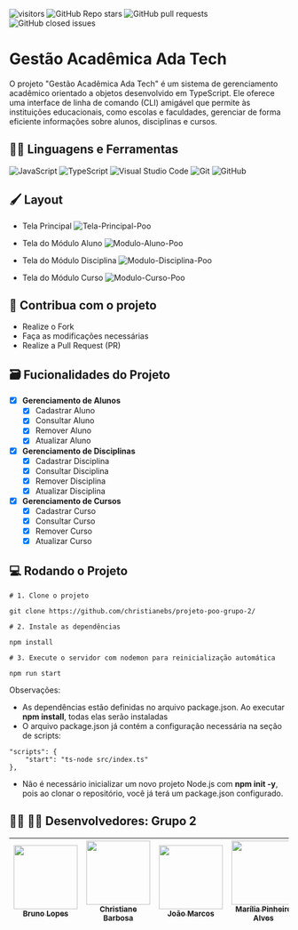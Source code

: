 ![visitors](https://visitor-badge.laobi.icu/badge?page_id=christianebs.projeto-poo-grupo-2) ![GitHub Repo stars](https://img.shields.io/github/stars/christianebs/projeto-poo-grupo-2) ![GitHub pull requests](https://img.shields.io/github/issues-pr/christianebs/projeto-poo-grupo-2) ![GitHub closed issues](https://img.shields.io/github/issues-closed/christianebs/projeto-poo-grupo-2)

# Gestão Acadêmica Ada Tech

O projeto "Gestão Acadêmica Ada Tech" é um sistema de gerenciamento acadêmico orientado a objetos desenvolvido em TypeScript. Ele oferece uma interface de linha de comando (CLI) amigável que permite às instituições educacionais, como escolas e faculdades, gerenciar de forma eficiente informações sobre alunos, disciplinas e cursos. 

## :woman_mechanic: Linguagens e Ferramentas

![JavaScript](https://img.shields.io/badge/javascript-0D1117.svg?style=for-the-badge&logo=javascript&logoColor=%23F7DF1E) ![TypeScript](https://img.shields.io/badge/typescript-0D1117.svg?style=for-the-badge&logo=typescript&logoColor=white) ![Visual Studio Code](https://img.shields.io/badge/Visual%20Studio%20Code-0D1117.svg?style=for-the-badge&logo=visual-studio-code&logoColor=0078d7) ![Git](https://img.shields.io/badge/git-0D1117.svg?style=for-the-badge&logo=git&logoColor=%23F05033) ![GitHub](https://img.shields.io/badge/github-0D1117.svg?style=for-the-badge&logo=github&logoColor=white)

## :paintbrush: Layout

- Tela Principal
![Tela-Principal-Poo](https://github.com/christianebs/projeto-poo-grupo-2/assets/108686840/5a79a2fe-5afd-42a6-98e2-9130955c5b5c)

- Tela do Módulo Aluno
![Modulo-Aluno-Poo](https://github.com/christianebs/projeto-poo-grupo-2/assets/108686840/4028d852-87a5-40ef-b294-7fa77101f9a4)

- Tela do Módulo Disciplina
![Modulo-Disciplina-Poo](https://github.com/christianebs/projeto-poo-grupo-2/assets/108686840/d176b439-45d4-4f9e-a2ca-46c78d962328)

- Tela do Módulo Curso
![Modulo-Curso-Poo](https://github.com/christianebs/projeto-poo-grupo-2/assets/108686840/1e7e1993-0ce1-40d0-90d2-0b125edd72ea)

## :triangular_flag_on_post: Contribua com o projeto

- Realize o Fork
- Faça as modificações necessárias
- Realize a Pull Request (PR)

## :card_file_box: Fucionalidades do Projeto

- [x] **Gerenciamento de Alunos**
    - [x] Cadastrar Aluno
    - [x] Consultar Aluno
    - [x] Remover Aluno
    - [x] Atualizar Aluno

- [x] **Gerenciamento de Disciplinas**
    - [x] Cadastrar Disciplina
    - [x] Consultar Disciplina
    - [x] Remover Disciplina
    - [x] Atualizar Disciplina

- [x] **Gerenciamento de Cursos**
    - [x] Cadastrar Curso
    - [x] Consultar Curso
    - [x] Remover Curso
    - [x] Atualizar Curso

## :computer: Rodando o Projeto

```shell
# 1. Clone o projeto

git clone https://github.com/christianebs/projeto-poo-grupo-2/

# 2. Instale as dependências

npm install

# 3. Execute o servidor com nodemon para reinicialização automática

npm run start
```

Observações:

- As dependências estão definidas no arquivo package.json. Ao executar **npm install**, todas elas serão instaladas 
- O arquivo package.json já contém a configuração necessária na seção de scripts:

```shell 
"scripts": {
    "start": "ts-node src/index.ts"
},
```

- Não é necessário inicializar um novo projeto Node.js com **npm init -y**, pois ao clonar o repositório, você já terá um package.json configurado.


## :woman_technologist: :man_technologist: Desenvolvedores: Grupo 2

| [<img src="https://avatars.githubusercontent.com/u/118940939?v=4" width=115><br><sub>Bruno Lopes</sub>](https://github.com/brunoLopes-dev) | [<img src="https://user-images.githubusercontent.com/108686840/271874870-1003d6c2-7574-4104-a392-ab6b2713cff2.png" width=115><br><sub>Christiane Barbosa</sub>](https://github.com/christianebs) | [<img src="https://avatars.githubusercontent.com/u/56234707?v=4" width=115><br><sub>João Marcos</sub>](https://github.com/joaomcsferreira) | [<img src="https://avatars.githubusercontent.com/u/134095546?v=4" width=115><br><sub>Marília Pinheiro Alves</sub>](https://github.com/MariliaPinheiroAlves) | [<img src="https://avatars.githubusercontent.com/u/141584350?v=4" width=115><br><sub>Patrick Farias</sub>](https://github.com/patrickfariaslima) |
| :----------------------------------------------------------------------------------------------------------------------------------: |  :----------------------------------------------------------------------------------------------------------------------------------: |  :----------------------------------------------------------------------------------------------------------------------------------: |  :----------------------------------------------------------------------------------------------------------------------------------: |  :----------------------------------------------------------------------------------------------------------------------------------: | 
